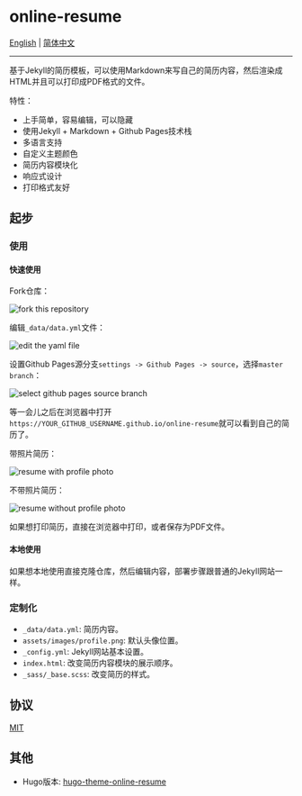 # online-resume

[English](README.md) | [简体中文](README_CN.md)

---

基于Jekyll的简历模板，可以使用Markdown来写自己的简历内容，然后渲染成HTML并且可以打印成PDF格式的文件。

特性：

+ 上手简单，容易编辑，可以隐藏
+ 使用Jekyll + Markdown + Github Pages技术栈
+ 多语言支持
+ 自定义主题颜色
+ 简历内容模块化
+ 响应式设计
+ 打印格式友好

## 起步

### 使用

#### 快速使用

Fork仓库：

![](https://github.com/tarrex/online-resume/raw/master/assets/images/fork.png "fork this repository")

编辑`_data/data.yml`文件：

![](https://github.com/tarrex/online-resume/raw/master/assets/images/edit.png "edit the yaml file")

设置Github Pages源分支`settings -> Github Pages -> source`，选择`master branch`：

![](https://github.com/tarrex/online-resume/raw/master/assets/images/source.png "select github pages source branch")

等一会儿之后在浏览器中打开`https://YOUR_GITHUB_USERNAME.github.io/online-resume`就可以看到自己的简历了。

带照片简历：

![](https://github.com/tarrex/online-resume/raw/master/assets/images/resume1.png "resume with profile photo")

不带照片简历：

![](https://github.com/tarrex/online-resume/raw/master/assets/images/resume2.png "resume without profile photo")

如果想打印简历，直接在浏览器中打印，或者保存为PDF文件。

#### 本地使用

如果想本地使用直接克隆仓库，然后编辑内容，部署步骤跟普通的Jekyll网站一样。

### 定制化

+ `_data/data.yml`: 简历内容。
+ `assets/images/profile.png`: 默认头像位置。
+ `_config.yml`: Jekyll网站基本设置。
+ `index.html`: 改变简历内容模块的展示顺序。
+ `_sass/_base.scss`: 改变简历的样式。

## 协议

[MIT](https://choosealicense.com/licenses/mit/)

## 其他

+ Hugo版本: [hugo-theme-online-resume](https://github.com/tarrex/hugo-theme-online-resume)